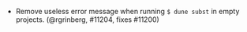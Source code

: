 - Remove useless error message when running `$ dune subst` in empty projects.
  (@rgrinberg, #11204, fixes #11200)
